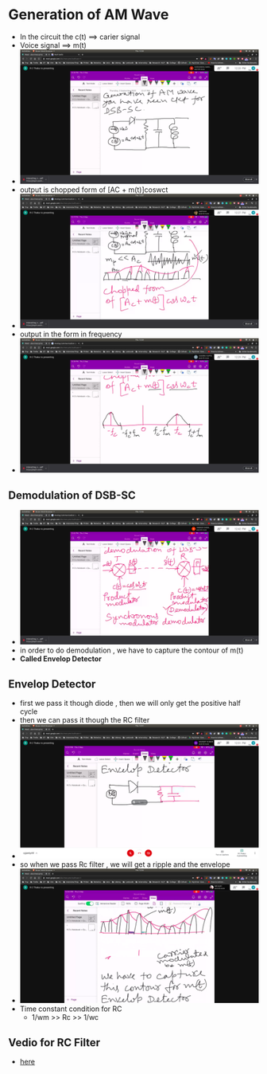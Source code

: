 # Generation of AM Wave
- In the circuit the c(t) ==> carier signal
- Voice signal ==> m(t)
- ![gen_AM](genAM.jpg) 
- output is chopped form of [AC + m(t)]coswct
- ![output](output.jpg)
- output in the form in frequency
- ![frequency_output](output_freq.jpg)

## Demodulation of DSB-SC
- ![demodulation](demodulation.jpg)
- in order to do demodulation , we have to capture the contour of m(t)
 - **Called Envelop Detector**

## Envelop Detector
- first we pass it though diode , then we will only get the positive half cycle
- then we can pass it though the RC filter
- ![dm_circuit](dm_circuit.jpg)
- so when we pass Rc filter , we will get a ripple and the envelope
- ![ripple](ripple.jpg)
- Time constant condition for RC
  - 1/wm >> Rc >> 1/wc

## Vedio for RC Filter
- [here](https://unacademy.com/lesson/envelope-detector/80FA0FRM)
